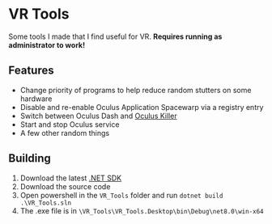 # VR Tools
Some tools I made that I find useful for VR. **Requires running as administrator to work!**
## Features
* Change priority of programs to help reduce random stutters on some hardware
* Disable and re-enable Oculus Application Spacewarp via a registry entry
* Switch between Oculus Dash and [Oculus Killer](https://github.com/BnuuySolutions/OculusKiller)
* Start and stop Oculus service
* A few other random things
## Building
1. Download the latest [.NET SDK](https://dotnet.microsoft.com/en-us/download)
2. Download the source code
3. Open powershell in the `VR_Tools` folder and run `dotnet build .\VR_Tools.sln`
4. The .exe file is in `\VR_Tools\VR_Tools.Desktop\bin\Debug\net8.0\win-x64`
